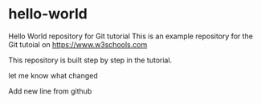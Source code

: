 # hello-world
Hello World repository for Git tutorial
This is an example repository for the Git tutoial on https://www.w3schools.com

This repository is built step by step in the tutorial.

let me know what changed

Add new line from github
